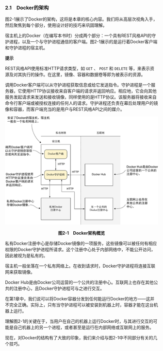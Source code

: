 ### 2.1　Docker的架构

图2-1展示了Docker的架构，这将是本章的核心内容。我们将从高层次视角入手，然后聚焦到每个部分，使用设计好的技巧来巩固理解。

宿主机上的Docker（在编写本书时）分成两个部分：一个具有REST风格API的守护进程，以及一个与守护进程通信的客户端。图2-1展示的是运行着Docker客户端和守护进程的宿主机。



**提示**

REST风格API使用标准HTTP请求类型，如 `GET` 、 `POST` 和 `DELETE` 等，来表示资源及对其执行的操作。在这里，镜像、容器和数据卷等即为被表示的资源。



调用Docker客户端可以从守护进程获取信息或给它发送指令。守护进程是一个服务器，它使用HTTP协议接收来自客户端的请求并返回响应。相应地，它会向其他服务发起请求来发送和接收镜像，同样使用的是HTTP协议。该服务器将接收来自命令行客户端或被授权连接的任何人的请求。守护进程还负责在幕后处理用户的镜像和容器，而客户端充当的是用户与REST风格API之间的媒介。

![15.png](../images/15.png)
<center class="my_markdown"><b class="my_markdown">图2-1　Docker架构概览</b></center>

私有Docker注册中心是存储Docker镜像的一项服务，这些镜像可以被任何有相应权限的Docker守护进程所请求。这个注册中心处于内部网络中，不能公开访问，因此被视为是私有的。

宿主机一般坐落在一个私有网络上。在收到请求时，Docker守护进程将连接互联网来获取镜像。

Docker Hub是由Docker公司运营的一个公共的注册中心。互联网上也存在其他公共的注册中心，且Docker守护进程可与之进行交互。

在第1章中，我们说可以将Docker容器分发到任何能运行Docker的地方——这并不完全正确。实际上，只有当守护进程可以被安装到机器上时，容器才能在这台机器上运行。

理解图2-1的关键在于，当用户在自己的机器上运行Docker时，与其进行交互的可能是自己机器上的另一个进程，或者甚至是运行在内部网络或互联网上的服务。

现在，对Docker的结构有了大致的印象，我们来介绍与图2-1中不同部分有关的几个技巧。

